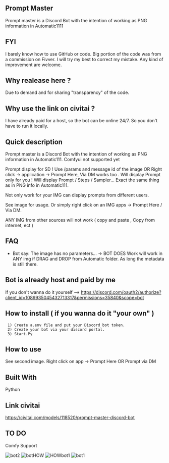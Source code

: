 ##  Prompt Master
Prompt master is a Discord Bot with the intention of working as PNG information in Automatic1111

##  FYI 

I barely know how to use GitHub or code. Big portion of the code was from a commission on Fivver. I will try my best to correct my mistake. Any kind of improvement are welcome. 

## Why realease here ? 

Due to demand and for sharing "transparency" of the code.

## Why use the link on civitai ?

I have already paid for a host, so the bot can be online 24/7. So you don't have to run it locally.

## Quick description 

Prompt master is a Discord Bot with the intention of working as PNG information in Automatic111. Comfyui not supported yet 

Prompt display for SD ! Use /params and message id of the image OR Right click -> application ->  Prompt Here, Via DM  works too . Will display Prompt only for you !  Will display Prompt / Steps / Sampler... Exact the same thing as in PNG info in Automatic111.

Not only work for your IMG can display prompts from different users.

See image for usage. Or simply right click on an IMG apps -> Prompt Here / Via DM.


ANY IMG from other sources will not work ( copy and paste , Copy from internet, ect ) 

##  FAQ

- Bot say: The image has no parameters... -> BOT DOES Work will work in ANY img if DRAG and DROP from Automatic folder. As long the metadata is still there.

##  Bot is already host and paid by me 

If you don't wanna do it yourself --> https://discord.com/oauth2/authorize?client_id=1089935045432713317&permissions=35840&scope=bot

## How to install ( if you wanna do it "your own" )

     1) Create a.env file and put your Discord bot token.
     2) Create your bot via your discord portal.
     3) Start.Py

## How to use 

See second image. Right click on app -> Prompt Here OR Prompt via DM 

## Built With 

Python 

## Link civitai

https://civitai.com/models/118520/prompt-master-discord-bot

##  TO DO 

Comfy Support

![bot2](https://github.com/HazmatAI/Prompt-Master-SD/assets/149615194/47616133-78da-40eb-a7bc-04854967bd35)
![botHOW](https://github.com/HazmatAI/Prompt-Master-SD/assets/149615194/62ebba52-a66d-4de0-ae4f-79455950b702)
![HOWbot1](https://github.com/HazmatAI/Prompt-Master-SD/assets/149615194/dc0ee10b-55aa-44f8-84ca-57ece9872934)
![bot1](https://github.com/HazmatAI/Prompt-Master-SD/assets/149615194/c753c708-decb-4415-8d3c-b2c4f3a80595)
